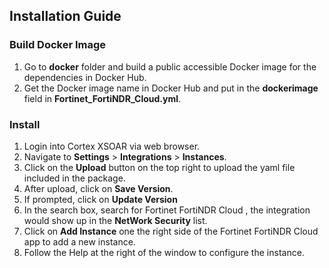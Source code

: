 ## Installation Guide
### Build Docker Image
1. Go to **docker** folder and build a public accessible Docker image for the dependencies in Docker Hub.
2. Get the Docker image name in Docker Hub and put in the **dockerimage** field in **Fortinet_FortiNDR_Cloud.yml**.
### Install
1. Login into Cortex XSOAR via web browser.
2. Navigate to **Settings** > **Integrations** > **Instances**.
3. Click on the **Upload** button on the top right to upload the yaml file included in the package.
4. After upload, click on **Save Version**.
5. If prompted, click on **Update Version**
6. In the search box, search for Fortinet FortiNDR Cloud , the integration would show up in the **NetWork Security** list.
7. Click on **Add Instance** one the right side of the Fortinet FortiNDR Cloud app to add a new instance.
8. Follow the Help at the right of the window to configure the instance.